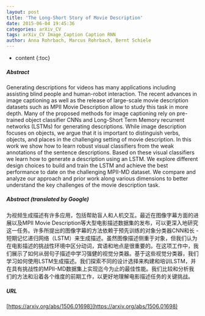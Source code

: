 ```yaml
---
layout: post
title: 'The Long-Short Story of Movie Description'
date: 2015-06-04 19:45:36
categories: arXiv_CV
tags: arXiv_CV Image_Caption Caption RNN
author: Anna Rohrbach, Marcus Rohrbach, Bernt Schiele
---
```


* content
{:toc}

##### Abstract
Generating descriptions for videos has many applications including assisting blind people and human-robot interaction. The recent advances in image captioning as well as the release of large-scale movie description datasets such as MPII Movie Description allow to study this task in more depth. Many of the proposed methods for image captioning rely on pre-trained object classifier CNNs and Long-Short Term Memory recurrent networks (LSTMs) for generating descriptions. While image description focuses on objects, we argue that it is important to distinguish verbs, objects, and places in the challenging setting of movie description. In this work we show how to learn robust visual classifiers from the weak annotations of the sentence descriptions. Based on these visual classifiers we learn how to generate a description using an LSTM. We explore different design choices to build and train the LSTM and achieve the best performance to date on the challenging MPII-MD dataset. We compare and analyze our approach and prior work along various dimensions to better understand the key challenges of the movie description task.

##### Abstract (translated by Google)
为视频生成描述有许多应用，包括帮助盲人和人机交互。最近在图像字幕方面的进展以及MPII Movie Description等大型电影描述数据集的发布，可以更深入地研究这一任务。许多所提出的图像字幕的方法依赖于预先训练的对象分类器CNN和长 - 短期记忆递归网络（LSTM）来生成描述。虽然图像描述侧重于对象，但我们认为在电影描述的挑战性环境中区分动词，宾语和地点是很重要的。在这项工作中，我们展示了如何从弱句子描述中学习强健的视觉分类器。基于这些视觉分类器，我们学习如何使用LSTM生成描述。我们探索不同的设计选择来构建和培训LSTM，并在具有挑战性的MPII-MD数据集上实现迄今为止的最佳性能。我们比较和分析我们的方法和沿着各个维度的前期工作，以更好地理解电影描述任务的关键挑战。

##### URL
[https://arxiv.org/abs/1506.01698](https://arxiv.org/abs/1506.01698)

